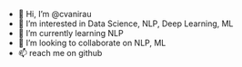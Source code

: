 - 👋 Hi, I’m @cvanirau
- 👀 I’m interested in Data Science, NLP, Deep Learning, ML
- 🌱 I’m currently learning NLP
- 💞️ I’m looking to collaborate on NLP, ML
- 📫 reach me on github 

<!---
cvanirau/cvanirau is a ✨ special ✨ repository because its `README.md` (this file) appears on your GitHub profile.
You can click the Preview link to take a look at your changes.
--->
